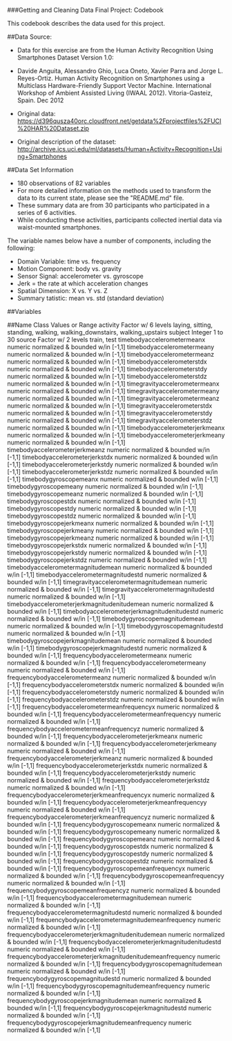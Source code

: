 ###Getting and Cleaning Data Final Project: Codebook

This codebook describes the data used for this project.


##Data Source:
* Data for this exercise are from the Human Activity Recognition Using Smartphones Dataset Version 1.0:
* Davide Anguita, Alessandro Ghio, Luca Oneto, Xavier Parra and Jorge L. Reyes-Ortiz. Human Activity Recognition on Smartphones using a Multiclass Hardware-Friendly Support Vector Machine. International Workshop of Ambient Assisted Living (IWAAL 2012). Vitoria-Gasteiz, Spain. Dec 2012

* Original data: https://d396qusza40orc.cloudfront.net/getdata%2Fprojectfiles%2FUCI%20HAR%20Dataset.zip
* Original description of the dataset: http://archive.ics.uci.edu/ml/datasets/Human+Activity+Recognition+Using+Smartphones


##Data Set Information
* 180 observations of  82 variables
* For more detailed information on the methods used to transform the data to its current state, please see the "README.md" file.
* These summary data are from 30 participants who participated in a series of 6 activities. 
* While conducting these activities, participants collected inertial data via waist-mounted smartphones.

The variable names below have a number of components, including the following:
* Domain Variable: time vs. frequency
* Motion Component: body vs. gravity
* Sensor Signal: accelerometer vs. gyroscope
* Jerk = the rate at which acceleration changes
* Spatial Dimension: X vs. Y vs. Z
* Summary tatistic: mean vs. std (standard deviation)


##Variables
		
##Name								Class			Values or Range
activity							Factor w/ 6 levels 	laying, sitting, standing, 													walking, 														walking_downstairs, 													walking_upstairs
subject								Integer			1 to 30
source								Factor w/ 2 levels	train, test
timebodyaccelerometermeanx					numeric			normalized & bounded w/in [-1,1]
timebodyaccelerometermeany					numeric			normalized & bounded w/in [-1,1]
timebodyaccelerometermeanz					numeric			normalized & bounded w/in [-1,1]
timebodyaccelerometerstdx					numeric			normalized & bounded w/in [-1,1]
timebodyaccelerometerstdy					numeric			normalized & bounded w/in [-1,1]
timebodyaccelerometerstdz					numeric			normalized & bounded w/in [-1,1]
timegravityaccelerometermeanx					numeric			normalized & bounded w/in [-1,1]
timegravityaccelerometermeany					numeric			normalized & bounded w/in [-1,1]
timegravityaccelerometermeanz					numeric			normalized & bounded w/in [-1,1]
timegravityaccelerometerstdx					numeric			normalized & bounded w/in [-1,1]
timegravityaccelerometerstdy					numeric			normalized & bounded w/in [-1,1]
timegravityaccelerometerstdz					numeric			normalized & bounded w/in [-1,1]
timebodyaccelerometerjerkmeanx					numeric			normalized & bounded w/in [-1,1]
timebodyaccelerometerjerkmeany					numeric			normalized & bounded w/in [-1,1]
timebodyaccelerometerjerkmeanz					numeric			normalized & bounded w/in [-1,1]
timebodyaccelerometerjerkstdx					numeric			normalized & bounded w/in [-1,1]
timebodyaccelerometerjerkstdy					numeric			normalized & bounded w/in [-1,1]
timebodyaccelerometerjerkstdz					numeric			normalized & bounded w/in [-1,1]
timebodygyroscopemeanx						numeric			normalized & bounded w/in [-1,1]
timebodygyroscopemeany						numeric			normalized & bounded w/in [-1,1]
timebodygyroscopemeanz						numeric			normalized & bounded w/in [-1,1]
timebodygyroscopestdx						numeric			normalized & bounded w/in [-1,1]
timebodygyroscopestdy						numeric			normalized & bounded w/in [-1,1]
timebodygyroscopestdz						numeric			normalized & bounded w/in [-1,1]
timebodygyroscopejerkmeanx					numeric			normalized & bounded w/in [-1,1]
timebodygyroscopejerkmeany					numeric			normalized & bounded w/in [-1,1]
timebodygyroscopejerkmeanz					numeric			normalized & bounded w/in [-1,1]
timebodygyroscopejerkstdx					numeric			normalized & bounded w/in [-1,1]
timebodygyroscopejerkstdy					numeric			normalized & bounded w/in [-1,1]
timebodygyroscopejerkstdz					numeric			normalized & bounded w/in [-1,1]
timebodyaccelerometermagnitudemean				numeric			normalized & bounded w/in [-1,1]
timebodyaccelerometermagnitudestd				numeric			normalized & bounded w/in [-1,1]
timegravityaccelerometermagnitudemean				numeric			normalized & bounded w/in [-1,1]
timegravityaccelerometermagnitudestd				numeric			normalized & bounded w/in [-1,1]
timebodyaccelerometerjerkmagnitudenitudemean			numeric			normalized & bounded w/in [-1,1]
timebodyaccelerometerjerkmagnitudenitudestd			numeric			normalized & bounded w/in [-1,1]
timebodygyroscopemagnitudemean					numeric			normalized & bounded w/in [-1,1]
timebodygyroscopemagnitudestd					numeric			normalized & bounded w/in [-1,1]
timebodygyroscopejerkmagnitudemean				numeric			normalized & bounded w/in [-1,1]
timebodygyroscopejerkmagnitudestd				numeric			normalized & bounded w/in [-1,1]
frequencybodyaccelerometermeanx					numeric			normalized & bounded w/in [-1,1]
frequencybodyaccelerometermeany					numeric			normalized & bounded w/in [-1,1]
frequencybodyaccelerometermeanz					numeric			normalized & bounded w/in [-1,1]
frequencybodyaccelerometerstdx					numeric			normalized & bounded w/in [-1,1]
frequencybodyaccelerometerstdy					numeric			normalized & bounded w/in [-1,1]
frequencybodyaccelerometerstdz					numeric			normalized & bounded w/in [-1,1]
frequencybodyaccelerometermeanfrequencyx			numeric			normalized & bounded w/in [-1,1]
frequencybodyaccelerometermeanfrequencyy			numeric			normalized & bounded w/in [-1,1]
frequencybodyaccelerometermeanfrequencyz			numeric			normalized & bounded w/in [-1,1]
frequencybodyaccelerometerjerkmeanx				numeric			normalized & bounded w/in [-1,1]
frequencybodyaccelerometerjerkmeany				numeric			normalized & bounded w/in [-1,1]
frequencybodyaccelerometerjerkmeanz				numeric			normalized & bounded w/in [-1,1]
frequencybodyaccelerometerjerkstdx				numeric			normalized & bounded w/in [-1,1]
frequencybodyaccelerometerjerkstdy				numeric			normalized & bounded w/in [-1,1]
frequencybodyaccelerometerjerkstdz				numeric			normalized & bounded w/in [-1,1]
frequencybodyaccelerometerjerkmeanfrequencyx			numeric			normalized & bounded w/in [-1,1]
frequencybodyaccelerometerjerkmeanfrequencyy			numeric			normalized & bounded w/in [-1,1]
frequencybodyaccelerometerjerkmeanfrequencyz			numeric			normalized & bounded w/in [-1,1]
frequencybodygyroscopemeanx					numeric			normalized & bounded w/in [-1,1]
frequencybodygyroscopemeany					numeric			normalized & bounded w/in [-1,1]
frequencybodygyroscopemeanz					numeric			normalized & bounded w/in [-1,1]
frequencybodygyroscopestdx					numeric			normalized & bounded w/in [-1,1]
frequencybodygyroscopestdy					numeric			normalized & bounded w/in [-1,1]
frequencybodygyroscopestdz					numeric			normalized & bounded w/in [-1,1]
frequencybodygyroscopemeanfrequencyx				numeric			normalized & bounded w/in [-1,1]
frequencybodygyroscopemeanfrequencyy				numeric			normalized & bounded w/in [-1,1]
frequencybodygyroscopemeanfrequencyz				numeric			normalized & bounded w/in [-1,1]
frequencybodyaccelerometermagnitudemean				numeric			normalized & bounded w/in [-1,1]
frequencybodyaccelerometermagnitudestd				numeric			normalized & bounded w/in [-1,1]
frequencybodyaccelerometermagnitudemeanfrequency		numeric			normalized & bounded w/in [-1,1]
frequencybodyaccelerometerjerkmagnitudenitudemean		numeric			normalized & bounded w/in [-1,1]
frequencybodyaccelerometerjerkmagnitudenitudestd		numeric			normalized & bounded w/in [-1,1]
frequencybodyaccelerometerjerkmagnitudenitudemeanfrequency	numeric			normalized & bounded w/in [-1,1]
frequencybodygyroscopemagnitudemean				numeric			normalized & bounded w/in [-1,1]
frequencybodygyroscopemagnitudestd				numeric			normalized & bounded w/in [-1,1]
frequencybodygyroscopemagnitudemeanfrequency			numeric			normalized & bounded w/in [-1,1]
frequencybodygyroscopejerkmagnitudemean				numeric			normalized & bounded w/in [-1,1]
frequencybodygyroscopejerkmagnitudestd				numeric			normalized & bounded w/in [-1,1]
frequencybodygyroscopejerkmagnitudemeanfrequency		numeric			normalized & bounded w/in [-1,1]
